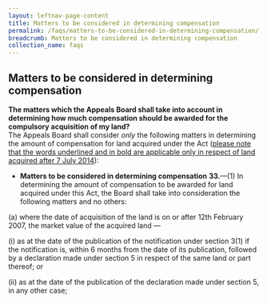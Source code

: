 ```yaml
---
layout: leftnav-page-content
title: Matters to be considered in determining compensation
permalink: /faqs/matters-to-be-considered-in-determining-compensation/
breadcrumb: Matters to be considered in determining compensation
collection_name: faqs
---
```


Matters to be considered in determining compensation
---

**The matters which the Appeals Board shall take into account in determining how much compensation should be awarded for the compulsory acquisition of my land?**
<br>
The Appeals Board shall consider *only* the following matters in determining the amount of compensation for land acquired under the Act (<u>please note that the words underlined and in bold are applicable only in respect of land acquired after 7 July 2014</u>):

  * **Matters to be considered in determining compensation**
**33.**—(1)  In determining the amount of compensation to be awarded for land acquired under this Act, the Board shall take into consideration the following matters and no others:

 

(a)  where the date of acquisition of the land is on or after 12th February 2007, the market value of the acquired land —

 

(i)   as at the date of the publication of the notification under section 3(1) if the notification is, within 6 months from the date of its publication, followed by a declaration made under section 5 in respect of the same land or part thereof; or

 

(ii)   as at the date of the publication of the declaration made under section 5, in any other case;


